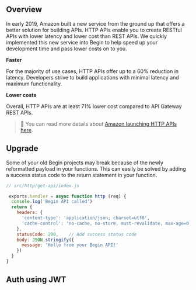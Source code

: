 ## Overview

In early 2019, Amazon built a new service from the ground up that offers a better solution for building APIs. HTTP APIs enable you to create RESTful APIs with lower latency and lower cost than REST APIs. We quickly implemented this new service into Begin to help speed up your development time and pass lower costs on to you.

**Faster**

For the majority of use cases, HTTP APIs offer up to a 60% reduction in latency. Developers strive to build applications with minimal latency and maximum functionality. 

**Lower costs**

Overall, HTTP APIs are at least 71% lower cost compared to API Gateway REST APIs.

> 🤖 You can read more details about [Amazon launching HTTP APIs here](https://aws.amazon.com/blogs/compute/building-better-apis-http-apis-now-generally-available/).

## Upgrade

Some of your old Begin projects may break because of the newly reformatted payload in your functions. This can easily be solved by adding a success status code to the return statement in your function.

```js
// src/http/get-api/index.js

 exports.handler = async function http (req) {
  console.log('Begin API called')
  return {
    headers: {
      'content-type': 'application/json; charset=utf8',
      'cache-control': 'no-cache, no-store, must-revalidate, max-age=0, s-maxage=0'
    },
    statusCode: 200,    // Add success status code
    body: JSON.stringify({
      message: 'Hello from your Begin API!'
    })
  }
}
```

## Auth using JWT